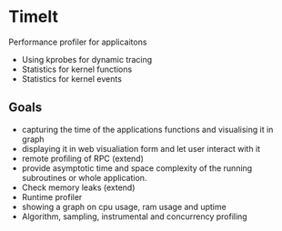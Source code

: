 # TimeIt
Performance profiler for applicaitons

- Using kprobes for dynamic tracing
- Statistics for kernel functions
- Statistics for kernel events


## Goals
- capturing the time of the applications functions and visualising it in graph
- displaying it in web visualiation form and let user interact with it 
- remote profiling of RPC (extend)
- provide asymptotic time and space complexity of the running subroutines or whole application. 
- Check memory leaks (extend)
- Runtime profiler
- showing a graph on cpu usage, ram usage and uptime
- Algorithm, sampling, instrumental and concurrency profiling
